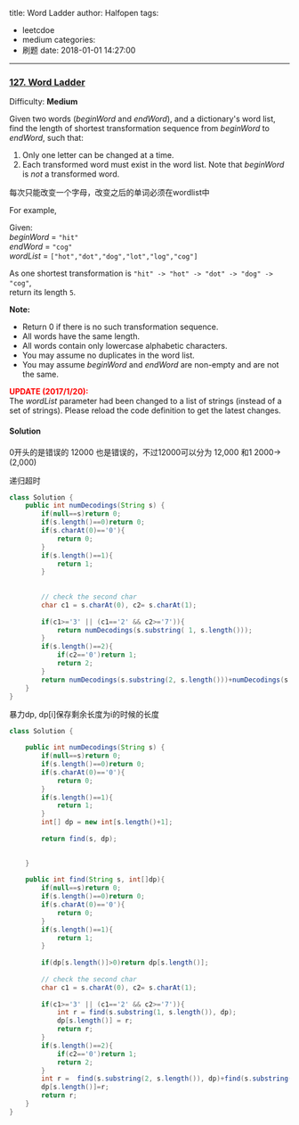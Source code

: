 title: Word Ladder
author: Halfopen
tags:
  - leetcdoe
  - medium
categories:
  - 刷题
date: 2018-01-01 14:27:00
---
### [127\. Word Ladder](https://leetcode.com/problems/word-ladder/description/)

Difficulty: **Medium**

Given two words (_beginWord_ and _endWord_), and a dictionary's word list, find the length of shortest transformation sequence from _beginWord_ to _endWord_, such that:

1.  Only one letter can be changed at a time.
2.  Each transformed word must exist in the word list. Note that _beginWord_ is _not_ a transformed word.

每次只能改变一个字母，改变之后的单词必须在wordlist中

For example,

Given:  
_beginWord_ = `"hit"`  
_endWord_ = `"cog"`  
_wordList_ = `["hot","dot","dog","lot","log","cog"]`  

As one shortest transformation is `"hit" -> "hot" -> "dot" -> "dog" -> "cog"`,  
return its length `5`.

**Note:**  

*   Return 0 if there is no such transformation sequence.
*   All words have the same length.
*   All words contain only lowercase alphabetic characters.
*   You may assume no duplicates in the word list.
*   You may assume _beginWord_ and _endWord_ are non-empty and are not the same.

**<font color="red" style="display: inline;">UPDATE (2017/1/20):</font>**  
The _wordList_ parameter had been changed to a list of strings (instead of a set of strings). Please reload the code definition to get the latest changes.

#### Solution

0开头的是错误的
12000 也是错误的，不过12000可以分为 12,000 和1 2000-> (2,000)

递归超时
```java
class Solution {
    public int numDecodings(String s) {
        if(null==s)return 0;
        if(s.length()==0)return 0;
        if(s.charAt(0)=='0'){
            return 0;
        }
        if(s.length()==1){
            return 1;
        }
        
        
        // check the second char
        char c1 = s.charAt(0), c2= s.charAt(1);
        
        if(c1>='3' || (c1=='2' && c2>='7')){
            return numDecodings(s.substring( 1, s.length()));
        }
        if(s.length()==2){
            if(c2=='0')return 1;
            return 2;
        }
        return numDecodings(s.substring(2, s.length()))+numDecodings(s.substring(1, s.length()));
    }
}
```

暴力dp, dp[i]保存剩余长度为i的时候的长度

```java
class Solution {

    public int numDecodings(String s) {
        if(null==s)return 0;
        if(s.length()==0)return 0;
        if(s.charAt(0)=='0'){
            return 0;
        }
        if(s.length()==1){
            return 1;
        }
        int[] dp = new int[s.length()+1];
        
        return find(s, dp);
        

    }
    
    public int find(String s, int[]dp){
        if(null==s)return 0;
        if(s.length()==0)return 0;
        if(s.charAt(0)=='0'){
            return 0;
        }
        if(s.length()==1){
            return 1;
        }
        
        if(dp[s.length()]>0)return dp[s.length()];
        
        // check the second char
        char c1 = s.charAt(0), c2= s.charAt(1);
        
        if(c1>='3' || (c1=='2' && c2>='7')){
            int r = find(s.substring(1, s.length()), dp);
            dp[s.length()] = r;
            return r;
        }
        if(s.length()==2){
            if(c2=='0')return 1;
            return 2;
        }
        int r =  find(s.substring(2, s.length()), dp)+find(s.substring(1, s.length()),dp);
        dp[s.length()]=r;
        return r;
    }
}
```